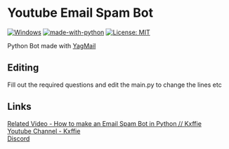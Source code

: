 # Youtube Email Spam Bot

[![Windows](https://svgshare.com/i/ZhY.svg)](https://svgshare.com/i/ZhY.svg)
[![made-with-python](https://img.shields.io/badge/Made%20with-Python-1f425f.svg)](https://www.python.org/)
[![License: MIT](https://img.shields.io/badge/License-MIT-yellow.svg)](https://opensource.org/licenses/MIT)

Python Bot made with [YagMail](https://bit.ly/3lVoL0P)

## Editing

Fill out the required questions and edit the main.py to change the lines etc

## Links

[Related Video - How to make an Email Spam Bot in Python // Kxffie](https://bit.ly/3LV6Phm)<br />
[Youtube Channel - Kxffie](https://bit.ly/3lRgN8V)<br />
[Discord](https://bit.ly/38Le2mN)<br />

